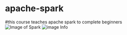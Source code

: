 # apache-spark
#this course teaches apache spark to complete beginners
![Image of Spark](https://databricks.com/wp-content/uploads/2019/02/largest-open-source-apache-spark.png)
![image Info](file:///C:/Users/F658070/dynatrace.png "Image Description")
